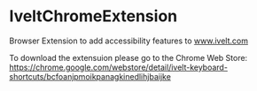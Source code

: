 # IveltChromeExtension
Browser Extension to add accessibility features to www.ivelt.com 

To download the extensuion please go to the Chrome Web Store:
https://chrome.google.com/webstore/detail/ivelt-keyboard-shortcuts/bcfoanjpmoikpanagkinedlihjbaijke

